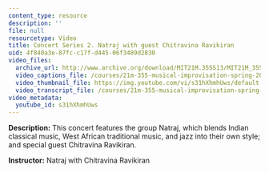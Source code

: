 ```yaml
---
content_type: resource
description: ''
file: null
resourcetype: Video
title: Concert Series 2. Natraj with guest Chitravina Ravikiran
uid: 4f840a3e-87fc-c17f-d445-06f3489d2830
video_files:
  archive_url: http://www.archive.org/download/MIT21M.355S13/MIT21M_355S13_concert_series_2_300k.mp4
  video_captions_file: /courses/21m-355-musical-improvisation-spring-2013/cb8e727207255715827deb322230a234_s31hXhmhUws.vtt
  video_thumbnail_file: https://img.youtube.com/vi/s31hXhmhUws/default.jpg
  video_transcript_file: /courses/21m-355-musical-improvisation-spring-2013/66d66395edd9203a0fbc943e44128376_s31hXhmhUws.pdf
video_metadata:
  youtube_id: s31hXhmhUws
---
```


**Description:** This concert features the group Natraj, which blends Indian classical music, West African traditional music, and jazz into their own style; and special guest Chitravina Ravikiran.

**Instructor:** Natraj with Chitravina Ravikiran
